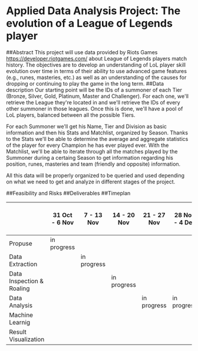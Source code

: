 # Applied Data Analysis Project: The evolution of a League of Legends player

##Abstract
This project will use data provided by Riots Games https://developer.riotgames.com/ about League of Legends players match history. The objectives are to develop an understanding of LoL player skill evolution over time in terms of their ability to use advanced game features (e.g., runes, masteries, etc.) as well as an understanding of the causes for dropping or continuing to play the game in the long term.
##Data description
Our starting point will be the IDs of a summoner of each Tier (Bronze, Silver, Gold, Platinum, Master and Challenger). For each one, we'll retrieve the League they're located in and we'll retrieve the IDs of every other summoner in those leagues. Once this is done, we'll have a pool of LoL players, balanced between all the possible Tiers. 

For each Summoner we'll get his Name, Tier and Division as basic information and then his Stats and Matchlist, organized by Season. Thanks to the Stats we'll be able to determine the average and aggregate statistics of the player for every Champion he has ever played ever. With the Matchlist, we'll be able to iterate through all the matches played by the Summoner during a certaing Season to get information regarding his position, runes, masteries and team (friendly and opposite) information.

All this data will be properly organized to be queried and used depending on what we need to get and analyze in different stages of the project.

##Feasibility and Risks
##Deliverables
##Timeplan

|                           | 31 Oct - 6 Nov | 7 - 13 Nov | 14 - 20 Nov | 21 - 27 Nov | 28 Nov - 4 Dec | 5 - 11 Dec | 12 - 18 Dec | 19 - 25 Dec | 26 Dec - 1 Jan | 2 - 8 Jan | 9 - 15 Jan |
|---------------------------|----------------|------------|-------------|-------------|----------------|------------|-------------|-------------|----------------|-----------|------------|
| Propuse                   |  in progress              |            |             |             |                |            |             |             |                |           |            |
| Data Extraction           |                |in progress            |             |             |                |            |             |             |                |           |            |
| Data Inspection & Roaling |                |            |in progress             |             |                |            |             |             |                |           |            |
| Data Analysis             |                |            |             |  in progress           | in progress               |            |             |             |                |           |            |
| Machine Learnig           |                |            |             |             |                |   in progress         |            in progress |             |    in progress            | in progress          |            |
| Result Visualization      |                |            |             |             |                |            |             |             |                |           |  in progress          |
